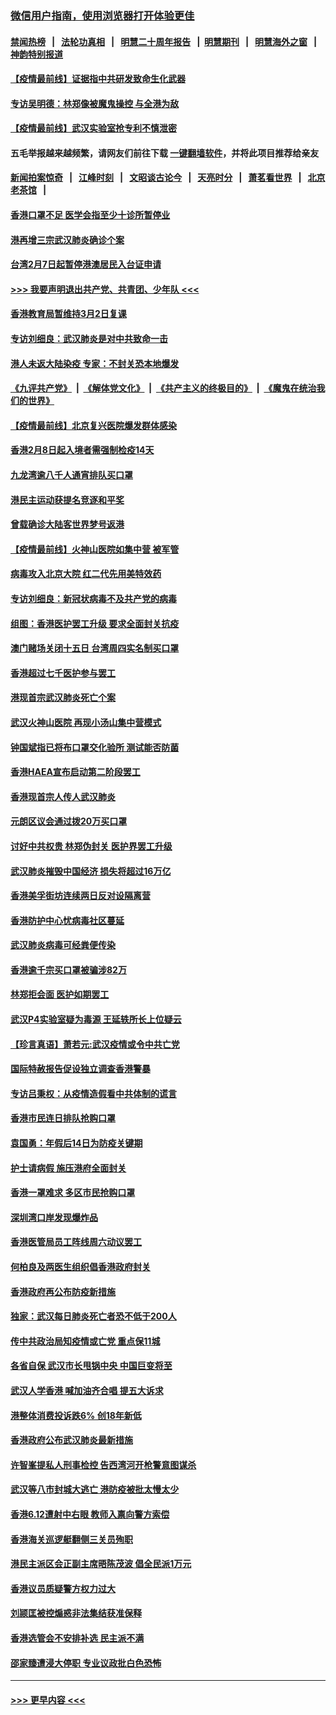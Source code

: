 ### [微信用户指南，使用浏览器打开体验更佳](https://github.com/gfw-breaker/banned-news1/blob/master/indexes/wechat-guide.md?t=0)
#### [禁闻热榜](热点新闻.md?t=0)  &nbsp;&nbsp;|&nbsp;&nbsp; [法轮功真相](https://github.com/gfw-breaker/truth/blob/master/README.md?t=0) &nbsp;&nbsp;|&nbsp;&nbsp; [明慧二十周年报告](https://github.com/gfw-breaker/mh-reports/blob/master/README.md?t=0) &nbsp;&nbsp;|&nbsp;&nbsp;[明慧期刊](https://github.com/gfw-breaker/mh-qikan) &nbsp;&nbsp;|&nbsp;&nbsp; [明慧海外之窗](https://github.com/gfw-breaker/mh-news/blob/master/README.md?t=0) &nbsp;&nbsp;|&nbsp;&nbsp; [神韵特别报道](https://github.com/gfw-breaker/mh-news/blob/master/shenyun.md?t=0)
#### [【疫情最前线】证据指中共研发致命生化武器](../pages/nsc415/n11853087.md?t=02081255) 
#### [专访吴明德：林郑像被魔鬼操控 与全港为敌](../pages/nsc415/n11852734.md?t=02081255) 
#### [【疫情最前线】武汉实验室抢专利不慎泄密](../pages/nsc415/n11850310.md?t=02081255) 
#### 五毛举报越来越频繁，请网友们前往下载 [一键翻墙软件](https://github.com/gfw-breaker/ssr-accounts)，并将此项目推荐给亲友
#### [新闻拍案惊奇](https://github.com/gfw-breaker/banned-news1/blob/master/pages/link4.md) &nbsp;&nbsp;|&nbsp;&nbsp; [江峰时刻](https://github.com/gfw-breaker/banned-news1/blob/master/pages/link4.md) &nbsp;&nbsp;|&nbsp;&nbsp; [文昭谈古论今](https://github.com/gfw-breaker/banned-news1/blob/master/pages/link4.md) &nbsp;&nbsp;|&nbsp;&nbsp; [天亮时分](https://github.com/gfw-breaker/banned-news1/blob/master/pages/link4.md) &nbsp;&nbsp;|&nbsp;&nbsp; [萧茗看世界](https://github.com/gfw-breaker/banned-news1/blob/master/pages/link4.md) &nbsp;&nbsp;|&nbsp;&nbsp; [北京老茶馆](https://github.com/gfw-breaker/banned-news1/blob/master/pages/link4.md) &nbsp;&nbsp;|&nbsp;&nbsp; 
#### [香港口罩不足 医学会指至少十诊所暂停业](../pages/nsc415/n11850301.md?t=02081255) 
#### [港再增三宗武汉肺炎确诊个案](../pages/nsc415/n11850328.md?t=02081255) 
#### [台湾2月7日起暂停港澳居民入台证申请](../pages/nsc415/n11850304.md?t=02081255) 
#### [>>> 我要声明退出共产党、共青团、少年队 <<<](https://github.com/begood0513/goodnews/blob/master/quit/letter.md) 
#### [香港教育局暂维持3月2日复课](../pages/nsc415/n11850260.md?t=02081255) 
#### [专访刘细良：武汉肺炎是对中共致命一击](../pages/nsc415/n11849934.md?t=02081255) 
#### [港人未返大陆染疫 专家：不封关恐本地爆发](../pages/nsc415/n11848021.md?t=02081255) 
#### [《九评共产党》](https://github.com/begood0513/9ping.md/blob/master/README.md) &nbsp;|&nbsp; [《解体党文化》](../../../../jtdwh.md/blob/master/README.md)  &nbsp;|&nbsp; [《共产主义的终极目的》](../../../../gczydzjmd.md/blob/master/README.md) &nbsp;|&nbsp; [《魔鬼在统治我们的世界》](../../../../mgztzwmdsj.md/blob/master/README.md) 
#### [【疫情最前线】北京复兴医院爆发群体感染](../pages/nsc415/n11847626.md?t=02081255) 
#### [香港2月8日起入境者需强制检疫14天](../pages/nsc415/n11847658.md?t=02081255) 
#### [九龙湾逾八千人通宵排队买口罩](../pages/nsc415/n11847647.md?t=02081255) 
#### [港民主运动获提名竞逐和平奖](../pages/nsc415/n11847633.md?t=02081255) 
#### [曾载确诊大陆客世界梦号返港](../pages/nsc415/n11847608.md?t=02081255) 
#### [【疫情最前线】火神山医院如集中营 被军管](../pages/nsc415/n11847524.md?t=02081255) 
#### [病毒攻入北京大院 红二代先用美特效药](../pages/nsc415/n11847427.md?t=02081255) 
#### [专访刘细良：新冠状病毒不及共产党的病毒](../pages/nsc415/n11847164.md?t=02081255) 
#### [组图：香港医护罢工升级 要求全面封关抗疫](../pages/nsc415/n11844107.md?t=02081255) 
#### [澳门赌场关闭十五日 台湾周四实名制买口罩](../pages/nsc415/n11845083.md?t=02081255) 
#### [香港超过七千医护参与罢工](../pages/nsc415/n11845051.md?t=02081255) 
#### [港现首宗武汉肺炎死亡个案](../pages/nsc415/n11844998.md?t=02081255) 
#### [武汉火神山医院 再现小汤山集中营模式](../pages/nsc415/n11844763.md?t=02081255) 
#### [钟国斌指已将布口罩交化验所 测试能否防菌](../pages/nsc415/n11842783.md?t=02081255) 
#### [香港HAEA宣布启动第二阶段罢工](../pages/nsc415/n11842723.md?t=02081255) 
#### [香港现首宗人传人武汉肺炎](../pages/nsc415/n11842766.md?t=02081255) 
#### [元朗区议会通过拨20万买口罩](../pages/nsc415/n11842754.md?t=02081255) 
#### [讨好中共权贵 林郑伪封关 医护界罢工升级](../pages/nsc415/n11842359.md?t=02081255) 
#### [武汉肺炎摧毁中国经济 损失将超过16万亿](../pages/nsc415/n11839723.md?t=02081255) 
#### [香港美孚街坊连续两日反对设隔离营](../pages/nsc415/n11839962.md?t=02081255) 
#### [香港防护中心忧病毒社区蔓延](../pages/nsc415/n11839933.md?t=02081255) 
#### [武汉肺炎病毒可经粪便传染](../pages/nsc415/n11839939.md?t=02081255) 
#### [香港逾千宗买口罩被骗涉82万](../pages/nsc415/n11839914.md?t=02081255) 
#### [林郑拒会面 医护如期罢工](../pages/nsc415/n11839892.md?t=02081255) 
#### [武汉P4实验室疑为毒源 王延轶所长上位疑云](../pages/nsc415/n11835543.md?t=02081255) 
#### [【珍言真语】萧若元:武汉疫情或令中共亡党](../pages/nsc415/n11829394.md?t=02081255) 
#### [国际特赦报告促设独立调查香港警暴](../pages/nsc415/n11833845.md?t=02081255) 
#### [专访吕秉权：从疫情造假看中共体制的谎言](../pages/nsc415/n11833813.md?t=02081255) 
#### [香港市民连日排队抢购口罩](../pages/nsc415/n11833794.md?t=02081255) 
#### [袁国勇：年假后14日为防疫关键期](../pages/nsc415/n11831088.md?t=02081255) 
#### [护士请病假 施压港府全面封关](../pages/nsc415/n11831030.md?t=02081255) 
#### [香港一罩难求 多区市民抢购口罩](../pages/nsc415/n11831002.md?t=02081255) 
#### [深圳湾口岸发现爆炸品](../pages/nsc415/n11828802.md?t=02081255) 
#### [香港医管局员工阵线周六动议罢工](../pages/nsc415/n11828762.md?t=02081255) 
#### [何柏良及两医生组织倡香港政府封关](../pages/nsc415/n11828749.md?t=02081255) 
#### [香港政府再公布防疫新措施](../pages/nsc415/n11828716.md?t=02081255) 
#### [独家：武汉每日肺炎死亡者恐不低于200人](../pages/nsc415/n11828240.md?t=02081255) 
#### [传中共政治局知疫情或亡党 重点保11城](../pages/nsc415/n11828145.md?t=02081255) 
#### [各省自保 武汉市长甩锅中央 中国巨变将至](../pages/nsc415/n11828021.md?t=02081255) 
#### [武汉人学香港 喊加油齐合唱 提五大诉求](../pages/nsc415/n11827046.md?t=02081255) 
#### [港整体消费投诉跌6% 创18年新低](../pages/nsc415/n11817280.md?t=02081255) 
#### [香港政府公布武汉肺炎最新措施](../pages/nsc415/n11817152.md?t=02081255) 
#### [许智峯提私人刑事检控 告西湾河开枪警意图谋杀](../pages/nsc415/n11817132.md?t=02081255) 
#### [武汉等八市封城大逃亡 港防疫被批太慢太少](../pages/nsc415/n11817058.md?t=02081255) 
#### [香港6.12遭射中右眼 教师入禀向警方索偿](../pages/nsc415/n11814678.md?t=02081255) 
#### [香港海关巡逻艇翻侧三关员殉职](../pages/nsc415/n11814604.md?t=02081255) 
#### [港民主派区会正副主席晤陈茂波 倡全民派1万元](../pages/nsc415/n11814582.md?t=02081255) 
#### [香港议员质疑警方权力过大](../pages/nsc415/n11814560.md?t=02081255) 
#### [刘颕匡被控煽惑非法集结获准保释](../pages/nsc415/n11811727.md?t=02081255) 
#### [香港选管会不安排补选 民主派不满](../pages/nsc415/n11811691.md?t=02081255) 
#### [邵家臻遭浸大停职 专业议政批白色恐怖](../pages/nsc415/n11811670.md?t=02081255) 

----
#### [ >>> 更早内容 <<< ](../indexes/nsc415-earlier.md)
